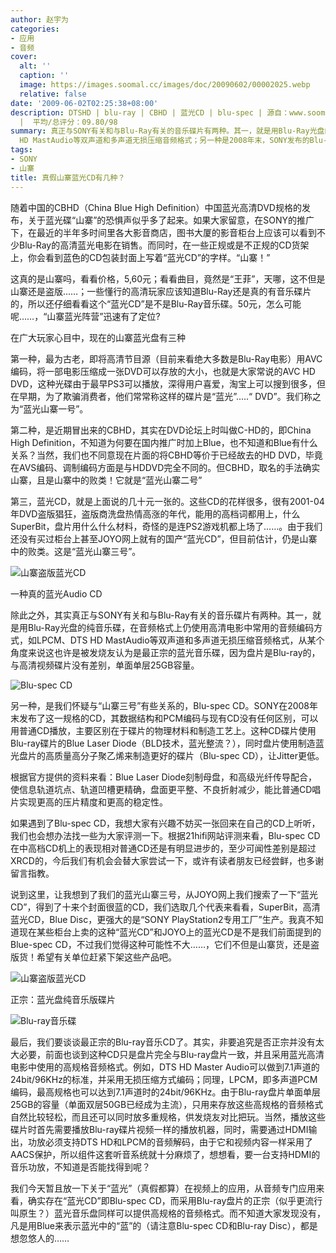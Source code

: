 ```yaml
---
author: 赵宇为
categories:
- 应用
- 音频
cover:
  alt: ''
  caption: ''
  image: https://images.soomal.cc/images/doc/20090602/00002025.webp
  relative: false
date: '2009-06-02T02:25:38+08:00'
description: DTSHD | blu-ray | CBHD | 蓝光CD | blu-spec | 源自：www.soomal.com | 版权：原创
  |  平均/总评分：09.80/98
summary: 真正与SONY有关和与Blu-Ray有关的音乐碟片有两种。其一，就是用Blu-Ray光盘的纯音乐碟，在音频格式上仍使用高清电影中常用的音频编码方式，如LPCM、DTS
  HD MastAudio等双声道和多声道无损压缩音频格式；另一种是2008年末，SONY发布的Blu-spec Audio CD，数据结构和编码与Audio CD完全相同，但盘片材料和母盘制作用了蓝光相关技术。
tags:
- SONY
- 山寨
title: 真假山寨蓝光CD有几种？
---
```


随着中国的CBHD（China Blue High Definition）中国蓝光高清DVD规格的发布，关于蓝光碟“山寨”的恐惧声似乎多了起来。如果大家留意，在SONY的推广下，在最近的半年多时间里各大影音商店，图书大厦的影音柜台上应该可以看到不少Blu-Ray的高清蓝光电影在销售。而同时，在一些正规或是不正规的CD货架上，你会看到蓝色的CD包装封面上写着“蓝光CD”的字样。“山寨！”



这真的是山寨吗，看看价格，5,60元；看看曲目，竟然是“王菲”，天哪，这不但是山寨还是盗版……；一些懂行的高清玩家应该知道Blu-Ray还是真的有音乐碟片的，所以还仔细看看这个“蓝光CD”是不是Blu-Ray音乐碟。50元，怎么可能呢……，“山寨蓝光阵营”迅速有了定位?



在广大玩家心目中，现在的山寨蓝光盘有三种



第一种，最为古老，即将高清节目源（目前来看绝大多数是Blu-Ray电影）用AVC编码，将一部电影压缩成一张DVD可以存放的大小，也就是大家常说的AVC HD DVD，这种光碟由于最早PS3可以播放，深得用户喜爱，淘宝上可以搜到很多，但在早期，为了欺骗消费者，他们常常称这样的碟片是“蓝光”.....“ DVD”。我们称之为“蓝光山寨一号”。



第二种，是近期冒出来的CBHD，其实在DVD论坛上时叫做C-HD的，即China High Definition，不知道为何要在国内推广时加上Blue，也不知道和Blue有什么关系？当然，我们也不同意现在片面的将CBHD等价于已经故去的HD DVD，毕竟在AVS编码、调制编码方面是与HDDVD完全不同的。但CBHD，取名的手法确实山寨，且是山寨中的败类！它就是“蓝光山寨二号”



第三，蓝光CD，就是上面说的几十元一张的。这些CD的花样很多，很有2001-04年DVD盗版猖狂，盗版商洗盘热情高涨的年代，能用的高档词都用上，什么SuperBit，盘片用什么什么材料，奇怪的是连PS2游戏机都上场了……。由于我们还没有买过柜台上甚至JOYO网上就有的国产“蓝光CD”，但目前估计，仍是山寨中的败类。这是“蓝光山寨三号”。



![山寨盗版蓝光CD](https://images.soomal.cc/images/doc/20090602/00002022.webp)



一种真的蓝光Audio CD



除此之外，其实真正与SONY有关和与Blu-Ray有关的音乐碟片有两种。其一，就是用Blu-Ray光盘的纯音乐碟，在音频格式上仍使用高清电影中常用的音频编码方式，如LPCM、DTS HD MastAudio等双声道和多声道无损压缩音频格式，从某个角度来说这也许是被发烧友认为是最正宗的蓝光音乐碟，因为盘片是Blu-ray的，与高清视频碟片没有差别，单面单层25GB容量。



![Blu-spec CD](https://images.soomal.cc/images/doc/20090602/00002021.webp)



另一种，是我们怀疑与“山寨三号”有些关系的，Blu-spec CD。SONY在2008年末发布了这一规格的CD，其数据结构和PCM编码与现有CD没有任何区别，可以用普通CD播放，主要区别在于碟片的物理材料和制造工艺上。这种CD碟片使用Blu-ray碟片的Blue Laser Diode（BLD技术，蓝光整流？），同时盘片使用制造蓝光盘片的高质量高分子聚乙烯来制造更好的碟片（Blu-spec CD），让Jitter更低。



根据官方提供的资料来看：Blue Laser Diode刻制母盘，和高级光纤传导配合，使信息轨道坑点、轨道凹槽更精确，盘面更平整、不良折射减少，能比普通CD唱片实现更高的压片精度和更高的稳定性。



如果遇到了Blu-spec CD，我想大家有兴趣不妨买一张回来在自己的CD上听听，我们也会想办法找一些为大家评测一下。根据21hifi网站评测来看，Blu-spec CD在中高档CD机上的表现相对普通CD还是有明显进步的，至少可闻性差别是超过XRCD的，今后我们有机会会替大家尝试一下，或许有读者朋友已经尝鲜，也多谢留言指教。



说到这里，让我想到了我们的蓝光山寨三号，从JOYO网上我们搜索了一下“蓝光CD”，得到了十来个封面很蓝的CD，我们选取几个代表来看看，SuperBit，高清蓝光CD，Blue Disc，更强大的是“SONY PlayStation2专用工厂”生产。我真不知道现在某些柜台上卖的这种“蓝光CD”和JOYO上的蓝光CD是不是我们前面提到的Blue-spec CD，不过我们觉得这种可能性不大……，它们不但是山寨货，还是盗版货！希望有关单位赶紧下架这些产品吧。



![山寨盗版蓝光CD](https://images.soomal.cc/images/doc/20090602/00002023.webp)



正宗：蓝光盘纯音乐版碟片



![Blu-ray音乐碟](https://images.soomal.cc/images/doc/20090602/00002024.webp)



最后，我们要谈谈最正宗的Blu-ray音乐CD了。其实，非要追究是否正宗并没有太大必要，前面也谈到这种CD只是盘片完全与Blu-ray盘片一致，并且采用蓝光高清电影中使用的高规格音频格式。例如，DTS HD Master Audio可以做到7.1声道的24bit/96KHz的标准，并采用无损压缩方式编码；同理，LPCM，即多声道PCM编码，最高规格也可以达到7.1声道时的24bit/96KHz。由于Blu-ray盘片单面单层25GB的容量（单面双层50GB已经成为主流），只用来存放这些高规格的音频格式自然比较轻松，而且还可以同时放多重规格，供发烧友对比把玩。当然，播放这些碟片时首先需要播放Blu-ray碟片视频一样的播放机器，同时，需要通过HDMI输出，功放必须支持DTS HD和LPCM的音频解码，由于它和视频内容一样采用了AACS保护，所以组件这套听音系统就十分麻烦了，想想看，要一台支持HDMI的音乐功放，不知道是否能找得到呢？



我们今天暂且放一下关于“蓝光”（真假都算）在视频上的应用，从音频专门应用来看，确实存在“蓝光CD”即Blu-spec CD，而采用Blu-ray盘片的正宗（似乎更流行叫原生？）蓝光音乐盘同样可以提供高规格的音频格式。而不知道大家发现没有，凡是用Blue来表示蓝光中的“蓝”的（请注意Blu-spec CD和Blu-ray Disc），都是想忽悠人的……